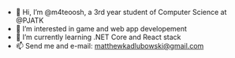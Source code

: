 - 👋 Hi, I’m @m4teoosh, a 3rd year student of Computer Science at @PJATK
- 👀 I’m interested in game and web app developement
- 🌱 I’m currently learning .NET Core and React stack
- 📫 Send me and e-mail: matthewkadlubowski@gmail.com

<!---
m4teoosh/m4teoosh is a ✨ special ✨ repository because its `README.md` (this file) appears on your GitHub profile.
You can click the Preview link to take a look at your changes.
--->
